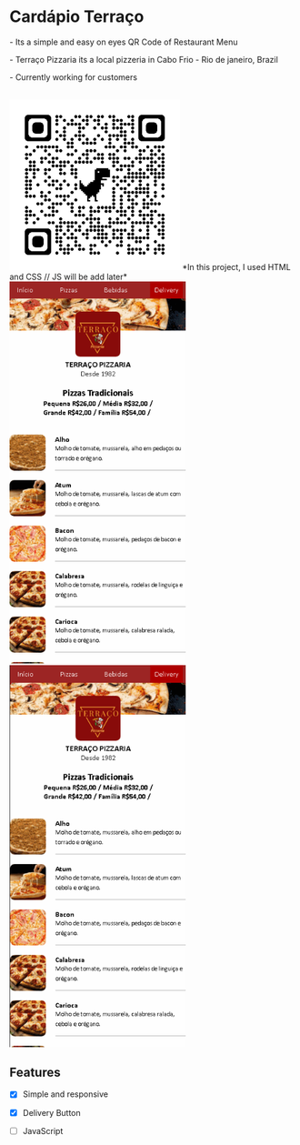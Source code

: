 # Cardápio Terraço

<p> - Its a simple and easy on eyes QR Code of Restaurant Menu </p>
<p> - Terraço Pizzaria its a local pizzeria in Cabo Frio - Rio de janeiro, Brazil </p>
<p> - Currently working for customers</p><br>
<img style="width: 300px" src="qrcode_terracomenu.netlify.app.png">
<a> *In this project, I used HTML and CSS // JS will be add later* </a>
<img style="width: 310px" src="images/gifcardapio.gif">
<img style="width: 310px" src="images/hovergif.gif">
<br>

## Features

- [X] Simple and responsive
- [X] Delivery Button 
- [ ] JavaScript

